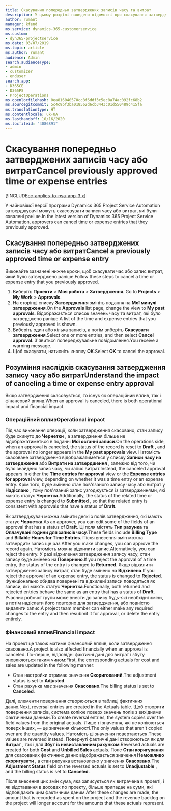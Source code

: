 ```yaml
---
title: Скасування попередньо затверджених записів часу та витрат
description: У цьому розділі наведено відомості про скасування затвердженого часу та транзакцій за витратами проекту.
author: rumant
manager: kfend
ms.service: dynamics-365-customerservice
ms.custom:
- dyn365-projectservice
ms.date: 03/07/2019
ms.topic: article
ms.author: rumant
audience: Admin
search.audienceType:
- admin
- customizer
- enduser
search.app:
- D365CE
- D365PS
- ProjectOperations
ms.openlocfilehash: 0ea816040570cc8f6ddf3c5ec8a74ac092fc68b2
ms.sourcegitcommit: 5c4c9bf3ba018562d6cb3443c01d550489c415fa
ms.translationtype: HT
ms.contentlocale: uk-UA
ms.lasthandoff: 10/16/2020
ms.locfileid: "4086891"
---
```

# <a name="cancel-previously-approved-time-or-expense-entries"></a><span data-ttu-id="19218-103">Скасування попередньо затверджених записів часу або витрат</span><span class="sxs-lookup"><span data-stu-id="19218-103">Cancel previously approved time or expense entries</span></span>

[!INCLUDE[cc-applies-to-psa-app-3.x](../includes/cc-applies-to-psa-app-3x.md)]

<span data-ttu-id="19218-104">У найновішої версії програми Dynamics 365 Project Service Automation затверджувачі можуть скасовувати записи часу або витрат, які були схвалені раніше.</span><span class="sxs-lookup"><span data-stu-id="19218-104">In the latest version of Dynamics 365 Project Service Automation, approvers can cancel time or expense entries that they previously approved.</span></span>

## <a name="cancel-a-previously-approved-time-or-expense-entry"></a><span data-ttu-id="19218-105">Скасування попередньо затверджених записів часу або витрат</span><span class="sxs-lookup"><span data-stu-id="19218-105">Cancel a previously approved time or expense entry</span></span>

<span data-ttu-id="19218-106">Виконайте зазначені нижче кроки, щоб скасувати час або запис витрат, який було затверджено раніше.</span><span class="sxs-lookup"><span data-stu-id="19218-106">Follow these steps to cancel a time or expense entry that you previously approved.</span></span>

1. <span data-ttu-id="19218-107">Виберіть **Проекти** \> **Моя робота** \> **Затвердження**. </span><span class="sxs-lookup"><span data-stu-id="19218-107">Go to **Projects** \> **My Work** \> **Approvals**.</span></span>
2. <span data-ttu-id="19218-108">На сторінці списку **Затвердження** змініть подання на **Мої минулі затвердження**.</span><span class="sxs-lookup"><span data-stu-id="19218-108">On the **Approvals** list page, change the view to **My past approvals**.</span></span> <span data-ttu-id="19218-109">Відображається список значень часу та витрат, які було затверджено раніше.</span><span class="sxs-lookup"><span data-stu-id="19218-109">A list of the time and expense entries that you previously approved is shown.</span></span>
3. <span data-ttu-id="19218-110">Виберіть один або кілька записів, а потім виберіть **Скасувати затвердження**.</span><span class="sxs-lookup"><span data-stu-id="19218-110">Select one or more entries, and then select **Cancel approval**.</span></span> <span data-ttu-id="19218-111">З'явиться попереджувальне повідомлення.</span><span class="sxs-lookup"><span data-stu-id="19218-111">You receive a warning message.</span></span>
4. <span data-ttu-id="19218-112">Щоб скасувати, натисніть кнопку **ОК**.</span><span class="sxs-lookup"><span data-stu-id="19218-112">Select **OK** to cancel the approval.</span></span>

## <a name="understand-the-impact-of-canceling-a-time-or-expense-entry-approval"></a><span data-ttu-id="19218-113">Розуміння наслідків скасування затвердження запису часу або витрат</span><span class="sxs-lookup"><span data-stu-id="19218-113">Understand the impact of canceling a time or expense entry approval</span></span>

<span data-ttu-id="19218-114">Якщо затвердження скасовується, то існує як операційний вплив, так і фінансовий вплив.</span><span class="sxs-lookup"><span data-stu-id="19218-114">When an approval is canceled, there is both operational impact and financial impact.</span></span>

### <a name="operational-impact"></a><span data-ttu-id="19218-115">Операційний вплив</span><span class="sxs-lookup"><span data-stu-id="19218-115">Operational impact</span></span>

<span data-ttu-id="19218-116">Під час виконання операції, коли затвердження скасовано, стан запису буде скинуто до **Чернетки** , а затвердження більше не відображатиметься в поданні **Мої останні записи**.</span><span class="sxs-lookup"><span data-stu-id="19218-116">On the operations side, when an approval is canceled, the status of the record is reset to **Draft** , and the approval no longer appears in the **My past approvals** view.</span></span> <span data-ttu-id="19218-117">Натомість скасоване затвердження відображатиметься у списку **Записи часу на затвердження** або **Витрати на затвердження** , залежно від того, чи було знайдено запис часу, чи запис витрат.</span><span class="sxs-lookup"><span data-stu-id="19218-117">Instead, the canceled approval appears in either the **Time entries for approval** view or the **Expense entries for approval** view, depending on whether it was a time entry or an expense entry.</span></span> <span data-ttu-id="19218-118">Крім того, буде змінено стан пов'язаного запису часу або витрат у **Надіслано** , тому пов'язаний запис узгоджується із затвердженнями, які мають статус **Чернетка**.</span><span class="sxs-lookup"><span data-stu-id="19218-118">Additionally, the status of the related time or expense entry is changed to **Submitted** , so that the related entry is consistent with approvals that have a status of **Draft**.</span></span>

<span data-ttu-id="19218-119">Як затверджувач можна змінити деякі з полів затвердження, які мають статус **Чернетка**.</span><span class="sxs-lookup"><span data-stu-id="19218-119">As an approver, you can edit some of the fields of an approval that has a status of **Draft**.</span></span> <span data-ttu-id="19218-120">Ці поля містять **Тип рахунка** та **Оплачувані години для записів часу**.</span><span class="sxs-lookup"><span data-stu-id="19218-120">These fields include **Billing Type** and **Billable Hours for Time Entries**.</span></span> <span data-ttu-id="19218-121">Після внесення змін можна затвердити запис ще раз.</span><span class="sxs-lookup"><span data-stu-id="19218-121">After you make changes, you can approve the record again.</span></span> <span data-ttu-id="19218-122">Натомість можна відхилити запис.</span><span class="sxs-lookup"><span data-stu-id="19218-122">Alternatively, you can reject the entry.</span></span> <span data-ttu-id="19218-123">У разі відхилення затвердження запису часу, стан запису буде змінено на **Повернено**.</span><span class="sxs-lookup"><span data-stu-id="19218-123">If you reject the approval of a time entry, the status of the entry is changed to **Returned**.</span></span> <span data-ttu-id="19218-124">Якщо відхилити затвердження запису витрат, стан буде змінено на **Відхилено**.</span><span class="sxs-lookup"><span data-stu-id="19218-124">If you reject the approval of an expense entry, the status is changed to **Rejected**.</span></span> <span data-ttu-id="19218-125">Функціонально обидва повернені та відхилені записи поводяться як записи, які мають статус **Чернетка**.</span><span class="sxs-lookup"><span data-stu-id="19218-125">Functionally, both returned and rejected entries behave the same as an entry that has a status of **Draft**.</span></span> <span data-ttu-id="19218-126">Учасник робочої групи може внести до запису будь-які необхідні зміни, а потім надіслати його повторно для затвердження, або повністю видалити запис.</span><span class="sxs-lookup"><span data-stu-id="19218-126">A project team member can either make any required changes to the entry and then resubmit it for approval, or delete the entry entirely.</span></span>

### <a name="financial-impact"></a><span data-ttu-id="19218-127">Фінансовий вплив</span><span class="sxs-lookup"><span data-stu-id="19218-127">Financial impact</span></span>

<span data-ttu-id="19218-128">На проект це також матиме фінансовий вплив, коли затвердження скасовано.</span><span class="sxs-lookup"><span data-stu-id="19218-128">A project is also affected financially when an approval is canceled.</span></span> <span data-ttu-id="19218-129">По-перше, відповідні фактичні дані для витрат і збуту оновлюються таким чином:</span><span class="sxs-lookup"><span data-stu-id="19218-129">First, the corresponding actuals for cost and sales are updated in the following manner:</span></span>

- <span data-ttu-id="19218-130">Стан настройки отримає значення **Скоригований**.</span><span class="sxs-lookup"><span data-stu-id="19218-130">The adjustment status is set to **Adjusted**.</span></span>
- <span data-ttu-id="19218-131">Стан рахунка має значення **Скасовано**.</span><span class="sxs-lookup"><span data-stu-id="19218-131">The billing status is set to **Canceled**.</span></span>

<span data-ttu-id="19218-132">Далі, елементи повернення створюються в таблиці фактичних даних.</span><span class="sxs-lookup"><span data-stu-id="19218-132">Next, reversal entries are created in the Actuals table.</span></span> <span data-ttu-id="19218-133">Щоб створити повернення записів, система копіює поверх значень полів з вихідними фактичними даними.</span><span class="sxs-lookup"><span data-stu-id="19218-133">To create reversal entries, the system copies over the field values from the original actuals.</span></span> <span data-ttu-id="19218-134">Лише ті значення, які не копіюються поверх інших, — це значення кількості.</span><span class="sxs-lookup"><span data-stu-id="19218-134">The only values that aren't copied over are the quantity values.</span></span> <span data-ttu-id="19218-135">Натомість ці значення повертаються.</span><span class="sxs-lookup"><span data-stu-id="19218-135">These values are reversed instead.</span></span> <span data-ttu-id="19218-136">Повернуті фактичні дані створюються як для **Витрат** , так і для **Збут із невиставленим рахунком**.</span><span class="sxs-lookup"><span data-stu-id="19218-136">Reversed actuals are created for both **Cost** and **Unbilled Sales** actuals.</span></span> <span data-ttu-id="19218-137">Поле **Стан коригування** для скасованих фактичних даних відображається значення **Неможливо скоригувати** , а стан рахунка встановлено у значення **Скасовано**.</span><span class="sxs-lookup"><span data-stu-id="19218-137">The **Adjustment Status** field on the reversed actuals is set to **Unadjustable** , and the billing status is set to **Canceled**.</span></span>

<span data-ttu-id="19218-138">Після внесення цих змін сума, яка записується як витрачена в проекті, і як відставання в доходах по проекту, більше припадає на суми, які відповідають цим фактичним даним.</span><span class="sxs-lookup"><span data-stu-id="19218-138">After these changes are made, the amount that is recorded as spent on the project and the revenue backlog on the project will longer account for the amounts that these actuals represent.</span></span>
